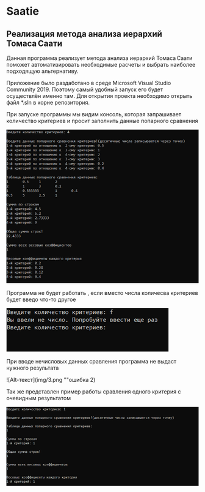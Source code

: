 # Saatie

## Реализация метода анализа иерархий Томаса Саати

Данная программа реализует метода анализа иерархий Томаса Саати поможет автоматизировать необходимые расчеты и выбрать наиболее подходящую альтернативу. 

Приложение было раздаботано в среде Microsoft Visual Studio Community 2019. Поэтому самый удобный запуск его будет осуществлён именно там. Для открытия проекта необходимо открыть файл *.sln в корне репозитория.

При запуске программы мы видим консоль, которая запрашивает количество критериев и просит заполнить данные попарного сравнения 

![Alt-текст](img/1.png "Консоль")

Программа не будет работать , если вместо числа количесва критериев будет введо что-то другое 

![Alt-текст](img/2.png "ошибка")

При вводе нечисловых данных сравления программа не выдаст нужного результата 

![Alt-текст](img/3.png ""ошибка 2)

Так же представлен пример работы сравления одного критерия с очевидным результатом 

![Alt-текст](img/4.png "1 критерий")


